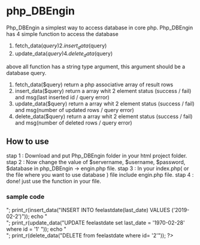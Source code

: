# php_DBEngin
Php_DBEngin a simplest way to access database in core php.
Php_DBEngin has 4 simple function to access the database 
1. fetch_data($query)     2. insert_data($query)
3. update_data($query)    4. delete_data($query)

above all function has a string type argument, this argument should be a database query.
1. fetch_data($query) return a php associative array of result rows
2. insert_data($query) return a array whit 2 element status (success / fail) and msg(last inserted id / query error)
3. update_data($query) return a array whit 2 element status (success / fail) and msg(number of updated rows / query error)
4. delete_data($query) return a array whit 2 element status (success / fail) and msg(number of deleted rows / query error)

## How to use
stap 1 : Download and put Php_DBEngin folder in your html project folder.
stap 2 : Now change the value of $servername, $username, $password, $database in php_DBEngin -> engin.php file.
stap 3 : In your index.php( or the file where you want to use database ) file include engin.php file.
stap 4 : done! just use the function in your file.

   ### sample code
   <?php 
	include 'php_DBEngin/engin.php';

	print_r(fetch_data("SELECT * from admins "));
	echo "<br>";
  
	print_r(insert_data("INSERT INTO feelastdate(last_date) VALUES ('2019-02-2')"));
	echo "<br>";
  
	print_r(update_data("UPDATE feelastdate set last_date = '1970-02-28' where id = '1' "));
	echo "<br>";
  
	print_r(delete_data("DELETE from feelastdate where id= '2'"));

	?>
   

